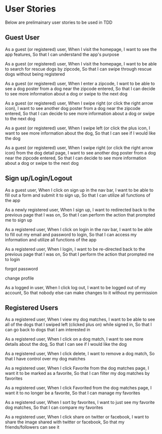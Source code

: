 # User Stories
Below are prelimainary user stories to be used in TDD


## Guest User
As a guest (or registered) user,
When I visit the homepage,
I want to see the app features,
So that I can understand the app's purpose

As a guest (or registered) user,
When I visit the homepage,
I want to be able to search for rescue dogs by zipcode,
So that I can swipe through rescue dogs without being registered

As a guest (or registered) user,
When I enter a zipcode,
I want to be able to see a dog poster from a dog near the zipcode entered,
So that I can decide to see more information about a dog or swipe to the next dog

As a guest (or registered) user,
When I swipe right (or click the right arrow icon),
I want to see another dog poster from a dog near the zipcode entered,
So that I can decide to see more information about a dog or swipe to the next dog

As a guest (or registered) user,
When I swipe left (or click the plus icon,
I want to see more information about the dog,
So that I can see if I would like the dog

As a guest (or registered) user,
When I swipe right (or click the right arrow icon) from the dog detail page,
I want to see another dog poster from a dog near the zipcode entered,
So that I can decide to see more information about a dog or swipe to the next dog


## Sign up/Login/Logout
As a guest user,
When I click on sign up in the nav bar,
I want to be able to fill out a form and submit it to sign up,
So that I can utilize all functions of the app

As a newly registered user,
When I sign up,
I want to redirected back to the previous page that I was on,
So that I can perform the action that prompted me to sign up

As a registered user,
When I click on login in the nav bar,
I want to be able to fill out my email and password to login,
So that I can access my information and utilize all functions of the app

As a registered user,
When I login,
I want to be re-directed back to the previous page that I was on,
So that I perform the action that prompted me to login

forgot password

change profile

As a logged in user,
When I click log out,
I want to be logged out of my account,
So that nobody else can make changes to it without my permission


## Registered Users
As a registered user,
When I view my dog matches,
I want to be able to see all of the dogs that I swiped left (clicked plus on) while signed in,
So that I can go back to dogs that I am interested in

As a registered user,
When I click on a dog match,
I want to see more details about the dog,
So that I can see if I would like the dog

As a registered user,
When I click delete,
I want to remove a dog match,
So that I have control over my dog matches

As a registered user,
When I click Favorite from the dog matches page,
I want it to be marked as a favorite,
So that I can filter my dog matches by favorites

As a registered user,
When I click Favorited from the dog matches page,
I want it to no longer be a favorite,
So that I can manage my favorites

As a registered user,
When I sort by favorites,
I want to just see my favorite dog matches,
So that I can compare my favorites

As a registered user,
When I click share on twitter or facebook,
I want to share the image shared with twitter or facebook,
So that my friends/followers can see it
